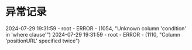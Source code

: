 # 异常记录

2024-07-29 19:31:59 - root - ERROR - (1054, "Unknown column 'condition' in 'where clause'")
2024-07-29 19:31:59 - root - ERROR - (1110, "Column 'positionURL' specified twice")